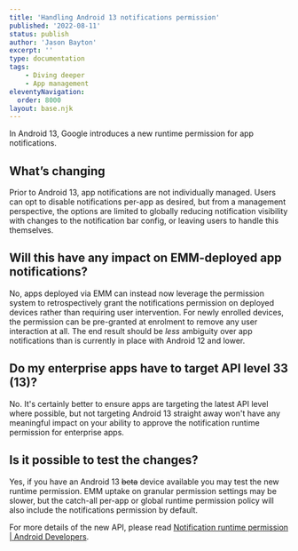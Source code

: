 ```yaml
---
title: 'Handling Android 13 notifications permission'
published: '2022-08-11'
status: publish
author: 'Jason Bayton'
excerpt: ''
type: documentation
tags: 
    - Diving deeper
    - App management
eleventyNavigation:
  order: 8000
layout: base.njk
---
```

In Android 13, Google introduces a new runtime permission for app notifications. 

## What’s changing

Prior to Android 13, app notifications are not individually managed. Users can opt to disable notifications per-app as desired, but from a management perspective, the options are limited to globally reducing notification visibility with changes to the notification bar config, or leaving users to handle this themselves.

## Will this have any impact on EMM-deployed app notifications?

No, apps deployed via EMM can instead now leverage the permission system to retrospectively grant the notifications permission on deployed devices rather than requiring user intervention. For newly enrolled devices, the permission can be pre-granted at enrolment to remove any user interaction at all. The end result should be _less_ ambiguity over app notifications than is currently in place with Android 12 and lower.

## Do my enterprise apps have to target API level 33 (13)?

No. It's certainly better to ensure apps are targeting the latest API level where possible, but not targeting Android 13 straight away won't have any meaningful impact on your ability to approve the notification runtime permission for enterprise apps.

## Is it possible to test the changes?

Yes, if you have an Android 13 ~~beta~~ device available you may test the new runtime permission. EMM uptake on granular permission settings may be slower, but the catch-all per-app or global runtime permission policy will also include the notifications permission by default. 

For more details of the new API, please read [Notification runtime permission | Android Developers](https://developer.android.com/about/versions/13/changes/notification-permission).
